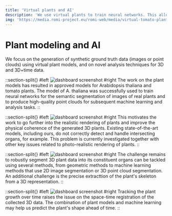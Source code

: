 ```yaml
---
title: 'Virtual plants and AI'
description: 'We use virtual plants to train neural networks. This allows us to detect plant organs without the need of collecting and annotating field data.'
img: 'https://media.romi-project.eu/romi-web/media/virtual-tomato-plant.png'
---
```


# Plant modeling and AI

We focus on the generation of synthetic ground truth data (images or point clouds) using virtual plant models, and on novel analysis techniques for 3D and 3D+time data.

::section-split{}
#left
![dashboard screenshot](https://media.romi-project.eu/romi-web/media/farmers-dashboard-1200x635.png)
#right
The work on the plant models has resulted in approved models for Arabidopsis thaliana and tomato plants. The model of A. thaliana was successfully used to train neural networks for the semantic segmentation of images of real plants and to produce high-quality point clouds for subsequent machine learning and analysis tasks.
::

::section-split{}
#left
![dashboard screenshot](https://media.romi-project.eu/romi-web/media/farmers-dashboard-1200x635.png)
#right
This motivates the work to go further into the realistic rendering of plants and improve the physical coherence of the generated 3D plants. Existing state-of-the-art models, including ours, do not correctly detect and handle intersecting organs, for example. This problem is currently investigated together with other key issues related to photo-realistic rendering of plants.
::

::section-split{}
#left
![dashboard screenshot](https://media.romi-project.eu/romi-web/media/farmers-dashboard-1200x635.png)
#right
The challenge remains to robustly segment 3D plant data into its constituent organs can be tackled using several methods, from geometric methods to machine learning methods that use 2D image segmentation or 3D point cloud segmentation. An additional challenge is the precise extracttion of the plant's skeleton from a 3D representation.
::

::section-split{}
#left
![dashboard screenshot](https://media.romi-project.eu/romi-web/media/farmers-dashboard-1200x635.png)
#right
Tracking the plant growth over time raises the issue on the space-time registration of the collected 3D data. The combination of plant models and machine learning may help us predict the plant's shape ahead of time.
::
